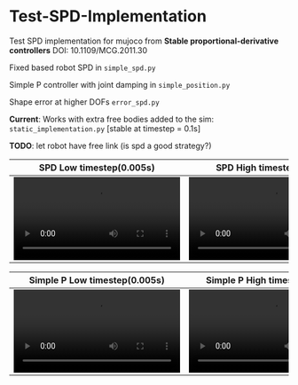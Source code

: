 # Test-SPD-Implementation

Test SPD implementation for mujoco from
**Stable proportional-derivative controllers**
DOI: 10.1109/MCG.2011.30

Fixed based robot SPD in `simple_spd.py`

Simple P controller with joint damping in `simple_position.py`

Shape error at higher DOFs `error_spd.py`

**Current**: Works with extra free bodies added to the sim: `static_implementation.py` [stable at timestep = 0.1s]

**TODO**: let robot have free link (is spd a good strategy?)

| SPD Low timestep(0.005s) | SPD High timestep(0.05s) |
|:----------------:|:-----------------:|
| <video src="https://user-images.githubusercontent.com/37873142/187661027-01c710dd-becc-446c-b885-459b9a6ea923.mp4"> |  <video src="https://user-images.githubusercontent.com/37873142/187661081-fe6be6a6-397a-4255-9edb-815b42108aa6.mp4"> |

| Simple P Low timestep(0.005s) | Simple P High timestep(0.05s) |
|:---------------------:|:----------------------:|
| <video src="https://user-images.githubusercontent.com/37873142/187661333-57c707cf-e7cd-4678-a2ae-e36ef6f94870.mp4"> | <video src="https://user-images.githubusercontent.com/37873142/187661414-f42be449-163a-4a66-8c5d-b8ffe2518258.mp4"> |
